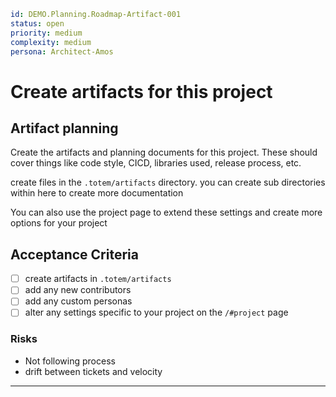 ```yaml
id: DEMO.Planning.Roadmap-Artifact-001
status: open
priority: medium
complexity: medium
persona: Architect-Amos
```

# Create artifacts for this project

## Artifact planning

Create the artifacts and planning documents for this project. These should cover things like code style, CICD, libraries used, release process, etc.

create files in the `.totem/artifacts` directory. you can create sub directories within here to create more documentation

You can also use the project page to extend these settings and create more options for your project

## Acceptance Criteria

- [ ] create artifacts in `.totem/artifacts`
- [ ] add any new contributors
- [ ] add any custom personas
- [ ] alter any settings specific to your project on the `/#project` page

### Risks

- Not following process
- drift between tickets and velocity

---
